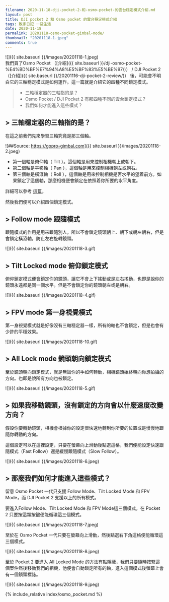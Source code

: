 ```yaml
---
filename: 2020-11-18-dji-pocket-2-和-osmo-pocket-的雲台穩定模式介紹.md
layout: post
title: DJI pocket 2 和 Osmo pocket 的雲台穩定模式介紹
tags: 敗家日記 一袋生活
date: 2020-11-18
permalink: 20201118-osmo-pocket-gimbal-mode/
thumbnail: "20201118-1.jpeg"
comments: true
---
```


![]({{ site.baseurl }}/images/20201118-1.jpeg)  
我們買了Osmo Pocket （[介紹]({{ site.baseurl }}/dji-osmo-pocket-%E4%BD%BF%E7%94%A8%E5%BF%83%E5%BE%97/)） / DJI Pocket 2 （[介紹]({{ site.baseurl }}/20201116-dji-pocket-2-review/)） 後，可能會不明白它的三軸穩定模式是如何運作。這一篇就是介紹它的四種不同鎖定模式。

> * 三軸穩定器的三軸指的是？
> * Osmo Pocket / DJI Pocket 2 有那四種不同的雲台鎖定模式？
> * 我們如何才能進入這些模式？

## > 三軸穩定器的三軸指的是？

在這之前我們先來學習三軸究竟是那三個軸。

![##Source: https://gopro-gimbal.com]({{ site.baseurl }}/images/20201118-2.jpeg)

* 第一個軸是俯仰軸（ Tilt ）。這個軸是用來控制相機朝上或朝下。
* 第二個軸是平移軸（ Pan ），這個軸是用來控制相機朝左或朝右。
* 第三個軸是橫滾軸（ Roll ），這個軸是用來控制相機是否水平的望着前方。如果鎖定了這個軸，那麼相機便會鎖定在依照着你所要的水平角度。

詳細可以參考 [這篇](https://gopro-gimbal.com/3-axis-gimbal/)。

然後我們便可以介紹四個鎖定模式。

## > Follow mode 跟隨模式

跟隨模式的作用是用來跟隨別人。所以不會鎖定鏡頭朝上、朝下或朝左朝右，但是會鎖定橫滾軸，防止左右旋轉鏡頭。

![]({{ site.baseurl }}/images/20201118-3.gif)

## > Tilt Locked mode 俯仰鎖定模式

俯仰鎖定模式便會鎖定你的鏡頭，讓它不會上下搖動或是左右搖動，也即是說你的鏡頭永遠都是同一個水平。但是不會鎖定你的鏡頭朝左或是朝右。

![]({{ site.baseurl }}/images/20201118-4.gif)

## > FPV mode 第一身視覺模式

第一身視覺模式就是好像沒有三軸穩定器一樣，所有的軸也不會鎖定，但是也會有少許的平穩效果。

![]({{ site.baseurl }}/images/20201118-10.gif)

## > All Lock mode 鏡頭朝向鎖定模式

至於鏡頭朝向鎖定模式，就是無論你的手如何轉動，相機鏡頭始終朝向你想拍攝的方向。也即是說所有方向也被鎖定。

![]({{ site.baseurl }}/images/20201118-5.gif)


## > 如果我移動鏡頭，沒有鎖定的方向會以什麼速度改變方向？

假設你要轉動鏡頭，相機會根據你的設定很快速地轉到你所要的位置或是慢慢地跟隨你轉動的方向。

這個設定可以在這裡設定，只要在螢幕向上滑動後點選這格，我們便能設定快速跟隨模式（Fast Follow）還是緩慢跟隨模式（Slow Follow）。

![]({{ site.baseurl }}/images/20201118-6.jpeg)

## > 那麼我們如何才能進入這些模式？

留意 Osmo Pocket 一代只支援 Follow Mode、Tilt Locked Mode 和 FPV Mode，而 DJI Pocket 2 支援以上的所有模式。

要進入Follow Mode、Tilt Locked Mode 和 FPV Mode這三個模式，在 Pocket 2 只要按這顆按鍵便能循環這三個模式。

![]({{ site.baseurl }}/images/20201118-7.jpeg)

至於在 Osmo Pocket 一代只要在螢幕向上滑動，然後點選右下角這格便能循環這三個模式。

![]({{ site.baseurl }}/images/20201118-8.jpeg)

至於 Pocket 2 要進入 All Locked Mode 的方法有點隱蔽，我們只要隨時按緊這個案件然後移動我們的相機，他便會自動鎖定所有的軸，進入這個模式後螢幕上會有一個鎖頭標誌。

![]({{ site.baseurl }}/images/20201118-9.jpeg)

{% include_relative index/osmo_pocket.md %}
